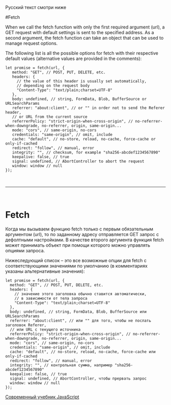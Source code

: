 Русский текст смотри ниже

#Fetch

When we call the fetch function with only the first required argument (url), a GET request with default settings is sent to the specified address. As a second argument, the fetch function can take an object that can be used to manage request options.

The following list is all the possible options for fetch with their respective default values (alternative values are provided in the comments):

```
let promise = fetch(url, {
   method: "GET", // POST, PUT, DELETE, etc.
   headers: {
     // the value of this header is usually set automatically,
     // depending on the request body
     "Content-Type": "text/plain;charset=UTF-8"
   },
   body: undefined, // string, FormData, Blob, BufferSource or URLSearchParams
   referrer: "about:client", // or "" in order not to send the Referer header,
   // or URL from the current source
   referrerPolicy: "strict-origin-when-cross-origin", // no-referrer-when-downgrade, no-referrer, origin, same-origin...
   mode: "cors", // same-origin, no-cors
   credentials: "same-origin", // omit, include
   cache: "default", // no-store, reload, no-cache, force-cache or only-if-cached
   redirect: "follow", // manual, error
   integrity: "", // checksum, for example "sha256-abcdef1234567890"
   keepalive: false, // true
   signal: undefined, // AbortController to abort the request
   window: window // null
});
```


<br/><hr/><br/>

# Fetch

Когда мы вызываем функцию fetch только с первым обязательным аргументом (url), то по заданному адресу отправляется GET запрос с дефолтными настройками. В качестве второго аргумента функция fetch может принимать объект при помощи которого можно управлять опциями запроса.

Нижеследующий список – это все возможные опции для fetch с соответствующими значениями по умолчанию (в комментариях указаны альтернативные значения):

```
let promise = fetch(url, {
  method: "GET", // POST, PUT, DELETE, etc.
  headers: {
    // значение этого заголовка обычно ставится автоматически,
    // в зависимости от тела запроса
    "Content-Type": "text/plain;charset=UTF-8"
  },
  body: undefined, // string, FormData, Blob, BufferSource или URLSearchParams
  referrer: "about:client", // или "" для того, чтобы не послать заголовок Referer,
  // или URL с текущего источника
  referrerPolicy: "strict-origin-when-cross-origin", // no-referrer-when-downgrade, no-referrer, origin, same-origin...
  mode: "cors", // same-origin, no-cors
  credentials: "same-origin", // omit, include
  cache: "default", // no-store, reload, no-cache, force-cache или only-if-cached
  redirect: "follow", // manual, error
  integrity: "", // контрольная сумма, например "sha256-abcdef1234567890"
  keepalive: false, // true
  signal: undefined, // AbortController, чтобы прервать запрос
  window: window // null
});
```

<a href="https://learn.javascript.ru/" target="_blank">Современный учебник JavaScript</a>

